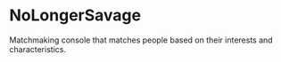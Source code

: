# NoLongerSavage
Matchmaking console that matches people based on their interests and characteristics.

